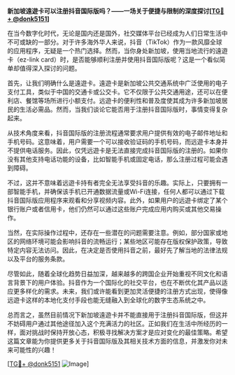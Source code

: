 **新加坡遠遊卡可以注册抖音国际版吗？——一场关于便捷与限制的深度探讨[[TG💪+ @donk5151](https://t.me/s/donk5151)]**

在当今数字化时代，无论是国内还是国外，社交媒体平台已经成为人们日常生活中不可或缺的一部分。对于许多海外华人来说，抖音（TikTok）作为一款风靡全球的应用程序，无疑是一个热门选择。然而，当你身处新加坡，使用当地流行的遠遊卡（ez-link card）时，是否能够顺利注册并使用抖音国际版呢？这是一个看似简单却值得深入探讨的问题。

首先，让我们明确什么是遠遊卡。遠遊卡是新加坡公共交通系统中广泛使用的电子支付工具，类似于中国的交通卡或公交卡。它不仅限于公共交通用途，还可以在便利店、餐馆等场所进行小额支付。远遊卡的便利性和普及度使其成为许多新加坡居民的生活必需品。然而，当我们谈论它能否用于注册抖音国际版时，事情变得复杂起来。

从技术角度来看，抖音国际版的注册流程通常要求用户提供有效的电子邮件地址和手机号码。这意味着，用户需要一个可以接收验证码的手机号码，而远遊卡本身并不提供电话服务。因此，仅凭远遊卡是无法直接完成抖音国际版的注册的。如果你没有其他支持电话功能的设备，比如智能手机或固定电话，那么注册过程可能会遇到障碍。

不过，这并不意味着远遊卡持有者完全无法享受抖音的乐趣。实际上，只要拥有一部智能手机，并确保该手机已开通数据流量或Wi-Fi连接，任何人都可以通过下载抖音国际版应用程序来观看和分享视频内容。此外，如果用户的远遊卡绑定了某个银行账户或者信用卡，他们仍然可以通过这些账户完成应用内购买或其他交易操作。

当然，在实际操作过程中，还存在一些潜在的问题需要注意。例如，部分国家或地区的网络环境可能会影响抖音的流畅运行；某些地区可能存在版权保护政策，导致特定内容无法访问。因此，在决定是否使用抖音之前，最好先了解当地的法律法规以及平台的服务条款。

尽管如此，随着全球化趋势日益加深，越来越多的跨国企业开始重视不同文化和语言背景下的用户体验。抖音作为一个国际化的社交平台，也在不断优化其产品以适应更多样化的需求。未来，我们或许能看到更加灵活便捷的注册方式出现，使得像远遊卡这样的本地化支付手段也能无缝融入到全球化的数字生态系统之中。

总而言之，虽然目前情况下新加坡遠遊卡并不能直接用于注册抖音国际版，但这并不妨碍用户通过其他途径加入这个充满活力的社区。正如我们在生活中所经历的一样，面对挑战时保持开放心态，积极寻找解决方案才是应对变化的最佳策略。希望这篇文章能为你提供更多关于抖音国际版及其相关技术方面的信息，并激发你对未来可能性的兴趣！

[[TG💪+ @donk5151](https://t.me/s/donk5151) ![Image](https://i.postimg.cc/rwNCRYN7/Snipaste-2025-04-30-17-27-05.png)]